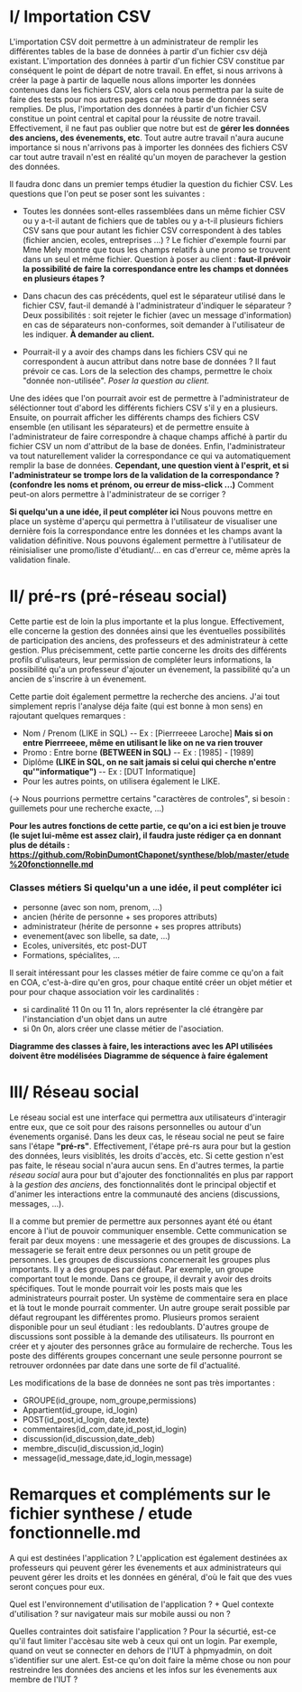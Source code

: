 I/ Importation CSV
==================

L'importation CSV doit permettre à un administrateur de remplir les différentes tables de la base de données à partir d'un fichier csv déjà existant. L'importation des données à partir d'un fichier CSV constitue par conséquent le point de départ de notre travail. En effet, si nous arrivons à créer la page à partir de laquelle nous allons importer les données contenues dans les fichiers CSV, alors cela nous permettra par la suite de faire des tests pour nos autres pages car notre base de données sera remplies. De plus, l'importation des données à partir d'un fichier CSV constitue un point central et capital pour la réussite de notre travail. Effectivement, il ne faut pas oublier que notre but est de **gérer les données des anciens, des évenements, etc**. Tout autre autre travail n'aura aucune importance si nous n'arrivons pas à importer les données des fichiers CSV car tout autre travail n'est en réalité qu'un moyen de parachever la gestion des données.


Il faudra donc dans un premier temps étudier la question du fichier CSV. Les questions que l'on peut se poser sont les suivantes : 

* Toutes les données sont-elles rassemblées dans un même fichier CSV ou y a-t-il autant de fichiers que de tables ou y a-t-il plusieurs fichiers CSV sans que pour autant les fichier CSV correspondent à des tables (fichier ancien, ecoles, entreprises ...) ?
      Le fichier d'exemple fourni par Mme Mely montre que tous les champs relatifs à une promo se trouvent dans un seul et même fichier. Question à poser au client : **faut-il prévoir la possibilité de faire la correspondance entre les champs et données en plusieurs étapes ?**

* Dans chacun des cas précédents, quel est le séparateur utilisé dans le fichier CSV, faut-il demandé à l'administrateur d'indiquer le séparateur ?
      Deux possibilités : soit rejeter le fichier (avec un message d'information) en cas de séparateurs non-conformes, soit demander à l'utilisateur de les indiquer. **À demander au client.**

* Pourrait-il y a avoir des champs dans les fichiers CSV qui ne correspondent à aucun attribut dans notre base de données ?
      Il faut prévoir ce cas. Lors de la selection des champs, permettre le choix "donnée non-utilisée".
      *Poser la question au client.*


Une des idées que l'on pourrait avoir est de permettre à l'administrateur de séléctionner tout d'abord les différents fichiers CSV s'il y en a plusieurs. Ensuite, on pourrait afficher les différents champs des fichiers CSV ensemble (en utilisant les séparateurs) et de permettre ensuite à l'administrateur de faire correspondre à chaque champs affiché à partir du fichier CSV un nom d'attribut de la base de donées. Enfin, l'administrateur va tout naturellement valider la correspondance ce qui va automatiquement remplir la base de données. **Cependant, une question vient à l'esprit, et si l'administrateur se trompe lors de la validation de la correspondance ? (confondre les noms et prénom, ou erreur de miss-click ...)**
Comment peut-on alors permettre à l'administrateur de se corriger ?

**Si quelqu'un a une idée, il peut compléter ici**
Nous pouvons mettre en place un système d'aperçu qui permettra à l'utilisateur de visualiser une dernière fois la correspondance entre les données et les champs avant la validation définitive. Nous pouvons également permettre à l'utilisateur de réinisialiser une promo/liste d'étudiant/... en cas d'erreur ce, même après la validation finale.


II/ pré-rs (pré-réseau social)
==============================

Cette partie est de loin la plus importante et la plus longue. Effectivement, elle concerne la gestion des données ainsi que les éventuelles possibilités de participation des anciens, des professeurs et des administrateur à cette gestion. Plus précisemment, cette partie concerne les droits des différents profils d'ulisateurs, leur permission de compléter leurs informations, la possibilité qu'a un professeur d'ajouter un évenement, la passibilité qu'a un ancien de s'inscrire à un évenement. 

Cette partie doit également permettre la recherche des anciens. J'ai tout simplement repris l'analyse déja faite (qui est bonne à mon sens) en rajoutant quelques remarques :
*  Nom / Prenom (LIKE in SQL) -- Ex : [Pierrreeee Laroche] **Mais si on entre Pierrreeee, même en utilisant le like on ne va rien trouver**
*  Promo : Entre borne **(BETWEEN in SQL)** -- Ex : [1985] - [1989]
*  Diplôme **(LIKE in SQL, on ne sait jamais si celui qui cherche n'entre qu'"informatique")** -- Ex : [DUT Informatique]
*  Pour les autres points, on utilisera également le LIKE.

(-> Nous pourrions permettre certains "caractères de controles", si besoin : guillemets pour une recherche exacte, ...)

**Pour les autres fonctions de cette partie, ce qu'on a ici est bien je trouve (le sujet lui-même est assez clair), il faudra juste rédiger ça en donnant plus de détails : https://github.com/RobinDumontChaponet/synthese/blob/master/etude%20fonctionnelle.md**

### Classes métiers **Si quelqu'un a une idée, il peut compléter ici**
* personne (avec son nom, prenom, ...)
* ancien (hérite de personne + ses propores attributs)
* administrateur (hérite de personne + ses propres attributs)
* evenement(avec son libelle, sa date, ...)
* Ecoles, universités, etc post-DUT
* Formations, spécialites, ...

Il serait intéressant pour les classes métier de faire comme ce qu'on a fait en COA, c'est-à-dire qu'en gros, pour chaque entité créer un objet métier et pour pour chaque association voir les cardinalités :
- si cardinalité 11 0n ou 11 1n, alors représenter la clé étrangère par l'instanciation d'un objet dans un autre
- si 0n 0n, alors créer une classe métier de l'asociation.

**Diagramme des classes à faire, les interactions avec les API utilisées doivent être modélisées**
**Diagramme de séquence à faire également**

III/ Réseau social
==================

Le réseau social est une interface qui permettra aux utilisateurs d'interagir entre eux, que ce soit pour des raisons personnelles ou autour d'un évenements organisé. Dans les deux cas, le réseau social ne peut se faire sans l'étape **"pré-rs"**. Effectivement, l'étape pré-rs aura pour but la gestion des données, leurs visiblités, les droits d'accès, etc. Si cette gestion n'est pas faite, le réseau social n'aura aucun sens. En d'autres termes, la partie *réseau social* aura pour but d'ajouter des fonctionnalités en plus par rapport à la *gestion des anciens*, des fonctionnalités dont le principal objectif et d'animer les interactions entre la communauté des anciens (discussions, messages, ...).

Il a comme but premier de permettre aux personnes ayant été ou étant encore à l'iut de pouvoir communiquer ensemble. Cette communication se ferait par deux moyens : une messagerie et des groupes de discussions. La messagerie se ferait entre deux personnes ou un petit groupe de personnes. Les groupes de discussions concernerait les groupes plus importants. Il y a des groupes par défaut. Par exemple, un groupe comportant tout le monde. Dans ce groupe, il devrait y avoir des droits spécifiques. Tout le monde pourrait voir les posts mais que les administrateurs pourrait poster. Un système de commentaire sera en place et là tout le monde pourrait commenter. Un autre groupe serait possible par défaut regroupant les différentes promo. Plusieurs promos seraient disponible pour un seul étudiant : les redoublants. D'autres groupe de discussions sont possible à la demande des utilisateurs. Ils pourront en créer et y ajouter des personnes grâce au formulaire de recherche. 
Tous les poste des différents groupes concernant une seule personne pourront se retrouver ordonnées par date dans une sorte de fil d'actualité.

Les modifications de la base de données ne sont pas très importantes :
- GROUPE(id_groupe, nom_groupe,permissions)
- Appartient(id_groupe, id_login)
- POST(id_post,id_login, date,texte)
- commentaires(id_com,date,id_post,id_login)
- discussion(id_discussion,date_deb)
- membre_discu(id_discussion,id_login)
- message(id_message,date,id_login,message) 

Remarques et compléments sur le fichier synthese / etude fonctionnelle.md
=========================================================================

A qui est destinées l'application ? L'application est également destinées ax professeurs qui peuvent gérer les évenements et aux administrateurs qui peuvent gérer les droits et les données en général, d'où le fait que des vues seront conçues pour eux.

Quel est l'environnement d'utilisation de l'application ? + Quel contexte d'utilisation ? sur navigateur mais sur mobile aussi ou non ?

Quelles contraintes doit satisfaire l'application ? Pour la sécurtié, est-ce qu'il faut limiter l'accèsau site web à ceux qui ont un login. Par exemple, quand on veut se connecter en dehors de l'IUT à phpmyadmin, on doit s'identifier sur une alert. Est-ce qu'on doit faire la même chose ou non pour restreindre les données des anciens et les infos sur les évenements aux membre de l'IUT ?

